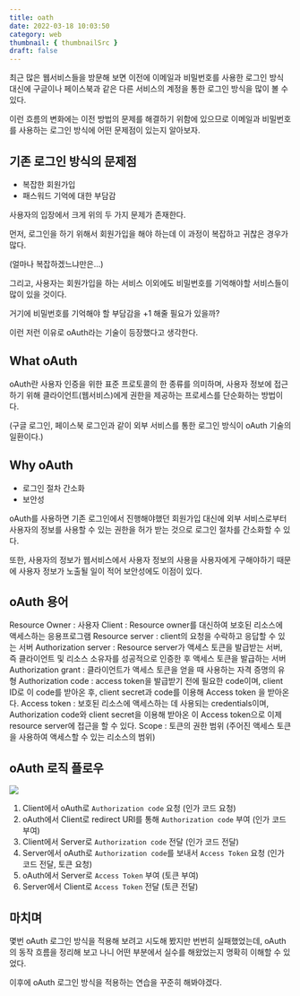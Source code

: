 ```yaml
---
title: oath
date: 2022-03-18 10:03:50
category: web
thumbnail: { thumbnailSrc }
draft: false
---
```


최근 많은 웹서비스들을 방문해 보면 이전에 이메일과 비밀번호를 사용한 로그인 방식 대신에 구글이나 페이스북과 같은 다른 서비스의 계정을 통한 로그인 방식을 많이 볼 수 있다.

이런 흐름의 변화에는 이전 방법의 문제를 해결하기 위함에 있으므로 이메일과 비밀번호를 사용하는 로그인 방식에 어떤 문제점이 있는지 알아보자.

## 기존 로그인 방식의 문제점

- 복잡한 회원가입
- 패스워드 기억에 대한 부담감

사용자의 입장에서 크게 위의 두 가지 문제가 존재한다.

먼저, 로그인을 하기 위해서 회원가입을 해야 하는데 이 과정이 복잡하고 귀찮은 경우가 많다.

(얼마나 복잡하겠느냐만은...)

그리고, 사용자는 회원가입을 하는 서비스 이외에도 비밀번호를 기억해야할 서비스들이 많이 있을 것이다.

거기에 비밀번호를 기억해야 할 부담감을 +1 해줄 필요가 있을까?

이런 저런 이유로 oAuth라는 기술이 등장했다고 생각한다.

## What oAuth

oAuth란 사용자 인증을 위한 표준 프로토콜의 한 종류를 의미하며, 사용자 정보에 접근하기 위해 클라이언트(웹서비스)에게 권한을 제공하는 프로세스를 단순화하는 방법이다.

(구글 로그인, 페이스북 로그인과 같이 외부 서비스를 통한 로그인 방식이 oAuth 기술의 일환이다.)

## Why oAuth

- 로그인 절차 간소화
- 보안성

oAuth를 사용하면 기존 로그인에서 진행해야했던 회원가입 대신에 외부 서비스로부터 사용자의 정보를 사용할 수 있는 권한을 허가 받는 것으로 로그인 절차를 간소화할 수 있다.

또한, 사용자의 정보가 웹서비스에서 사용자 정보의 사용을 사용자에게 구해야하기 때문에 사용자 정보가 노출될 일이 적어 보안성에도 이점이 있다.

## oAuth 용어

Resource Owner : 사용자
Client : Resource owner를 대신하여 보호된 리소스에 액세스하는 응용프로그램
Resource server : client의 요청을 수락하고 응답할 수 있는 서버
Authorization server : Resource server가 액세스 토큰을 발급받는 서버, 즉 클라이언트 및 리소스 소유자를 성공적으로 인증한 후 액세스 토큰을 발급하는 서버
Authorization grant : 클라이언트가 액세스 토큰을 얻을 때 사용하는 자격 증명의 유형
Authorization code : access token을 발급받기 전에 필요한 code이며, client ID로 이 code를 받아온 후, client secret과 code를 이용해 Access token 을 받아온다.
Access token : 보호된 리소스에 액세스하는 데 사용되는 credentials이며, Authorization code와 client secret을 이용해 받아온 이 Access token으로 이제 resource server에 접근을 할 수 있다.
Scope : 토큰의 권한 범위 (주어진 액세스 토큰을 사용하여 액세스할 수 있는 리소스의 범위)

## oAuth 로직 플로우

<img src="https://i.ibb.co/Tv4njzD/oauth.jpg">

1. Client에서 oAuth로 `Authorization code` 요청 (인가 코드 요청)
2. oAuth에서 Client로 redirect URI를 통해 `Authorization code` 부여 (인가 코드 부여)
3. Client에서 Server로 `Authorization code` 전달 (인가 코드 전달)
4. Server에서 oAuth로 `Authorization code`를 보내서 `Access Token` 요청 (인가 코드 전달, 토큰 요청)
5. oAuth에서 Server로 `Access Token` 부여 (토큰 부여)
6. Server에서 Client로 `Access Token` 전달 (토큰 전달)

## 마치며

몇번 oAuth 로그인 방식을 적용해 보려고 시도해 봤지만 번번히 실패했었는데, oAuth의 동작 흐름을 정리해 보고 나니 어떤 부분에서 실수를 해왔었는지 명확히 이해할 수 있었다.

이후에 oAuth 로그인 방식을 적용하는 연습을 꾸준히 해봐야겠다.
